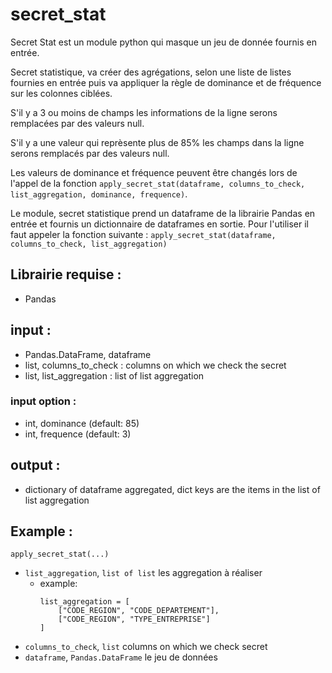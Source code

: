 # secret_stat
Secret Stat est un module python qui masque un jeu de donnée fournis en entrée.

Secret statistique, va créer des agrégations, selon une liste de listes fournies en entrée puis va appliquer la règle de dominance et de fréquence sur les colonnes ciblées.

S'il y a 3 ou moins de champs les informations de la ligne serons remplacées par des valeurs null.

S'il y a une valeur qui reprèsente plus de 85% les champs dans la ligne serons remplacés par des valeurs null.

Les valeurs de dominance et fréquence peuvent être changés lors de l'appel de la fonction `apply_secret_stat(dataframe, columns_to_check, list_aggregation, dominance, frequence)`.

Le module, secret statistique prend un dataframe de la librairie Pandas en entrée et fournis un dictionnaire de dataframes en sortie. Pour l'utiliser il faut appeler la fonction suivante : `apply_secret_stat(dataframe, columns_to_check, list_aggregation)`
## Librairie requise :
 - Pandas

## input :
 - Pandas.DataFrame, dataframe
 - list, columns_to_check : columns on which we check the secret
 - list, list_aggregation : list of list aggregation

### input option :
 - int, dominance (default: 85)
 - int, frequence (default: 3)

## output :

 - dictionary of dataframe aggregated, dict keys are the items in the list of list aggregation

## Example :
`apply_secret_stat(...)`
 - `list_aggregation`, `list of list` les aggregation à réaliser
     - example:
        ```
       list_aggregation = [
            ["CODE_REGION", "CODE_DEPARTEMENT"],
            ["CODE_REGION", "TYPE_ENTREPRISE"]
       ]
       ``` 
 - `columns_to_check`, `list` columns on which we check secret
 - `dataframe`, `Pandas.DataFrame` le jeu de données
